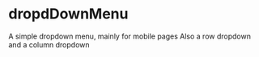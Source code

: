 # dropdDownMenu
A simple dropdown menu, mainly for mobile pages
Also a row dropdown and a column dropdown